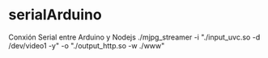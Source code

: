 # serialArduino
Conxión Serial entre Arduino y Nodejs
./mjpg_streamer -i "./input_uvc.so -d /dev/video1 -y" -o "./output_http.so -w ./www"

